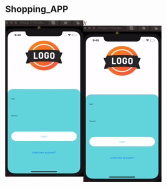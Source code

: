 # Shopping_APP

   <img align="left" width="250" height="500" img src="ezgif.com-video-to-gif.gif">
//
   <img align="middel" width="250" height="500" img src="ezgif.com-video-to-gif.gif">
